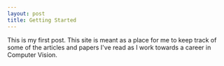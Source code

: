 ```yaml
---
layout: post
title: Getting Started
---
```


This is my first post. This site is meant as a place for me to keep track of some of the articles and papers I've read as I work towards a career in Computer Vision.
